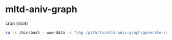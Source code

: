# mltd-aniv-graph

cron (root)
```bash
su -s /bin/bash - www-data -c "php /path/to/mltd-aniv-graph/generate-csv.php"
```